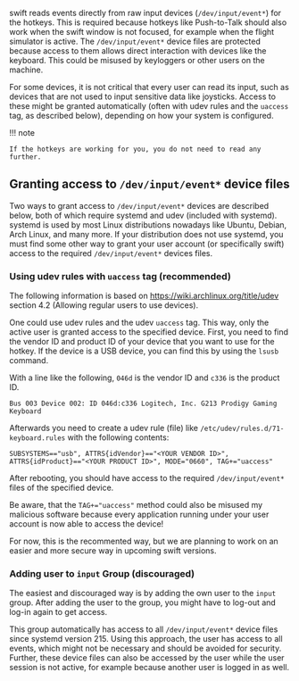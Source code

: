 <!--
    SPDX-FileCopyrightText: Copyright (C) swift Project Community / Contributors
    SPDX-License-Identifier: GFDL-1.3-only
-->

swift reads events directly from raw input devices (``/dev/input/event*``) for the hotkeys.
This is required because hotkeys like Push-to-Talk should also work when the swift window is not focused, for example when the flight simulator is active.
The ``/dev/input/event*`` device files are protected because access to them allows direct interaction with devices like the keyboard.
This could be misused by keyloggers or other users on the machine.

For some devices, it is not critical that every user can read its input, such as devices that are not used to input sensitive data like joysticks.
Access to these might be granted automatically (often with udev rules and the ``uaccess`` tag, as described below), depending on how your system is configured.

!!! note

    If the hotkeys are working for you, you do not need to read any further.

## Granting access to ``/dev/input/event*`` device files

Two ways to grant access to ``/dev/input/event*`` devices are described below, both of which require systemd and udev (included with systemd).
systemd is used by most Linux distributions nowadays like Ubuntu, Debian, Arch Linux, and many more.
If your distribution does not use systemd, you must find some other way to grant your user account (or specifically swift) access to the required ``/dev/input/event*`` devices files.

### Using udev rules with ``uaccess`` tag (recommended)
The following information is based on https://wiki.archlinux.org/title/udev section 4.2 (Allowing regular users to use devices).

One could use udev rules and the udev ``uaccess`` tag.
This way, only the active user is granted access to the specified device.
First, you need to find the vendor ID and product ID of your device that you want to use for the hotkey.
If the device is a USB device, you can find this by using the ``lsusb`` command.

With a line like the following, ``046d`` is the vendor ID and ``c336`` is the product ID.

```
Bus 003 Device 002: ID 046d:c336 Logitech, Inc. G213 Prodigy Gaming Keyboard
```

Afterwards you need to create a udev rule (file) like ``/etc/udev/rules.d/71-keyboard.rules`` with the following contents:

```
SUBSYSTEMS=="usb", ATTRS{idVendor}=="<YOUR VENDOR ID>", ATTRS{idProduct}=="<YOUR PRODUCT ID>", MODE="0660", TAG+="uaccess"
```

After rebooting, you should have access to the required ``/dev/input/event*`` files of the specified device.

Be aware, that the ``TAG+="uaccess"`` method could also be misused my malicious software because every application running under your user account is now able to access the device!

For now, this is the recommented way, but we are planning to work on an easier and more secure way in upcoming swift versions.


### Adding user to ``input`` Group (discouraged)
The easiest and discouraged way is by adding the own user to the ``input`` group.
After adding the user to the group, you might have to log-out and log-in again to get access.

This group automatically has access to all ``/dev/input/event*`` device files since systemd version 215.
Using this approach, the user has access to all events, which might not be necessary and should be avoided for security.
Further, these device files can also be accessed by the user while the user session is not active, for example because another user is logged in as well.


